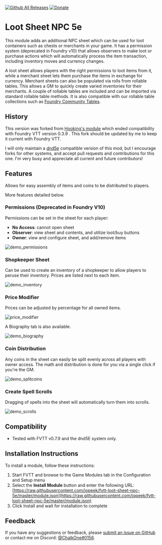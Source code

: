 [![Github All Releases](https://img.shields.io/github/downloads/jopeek/fvtt-loot-sheet-npc-5e/total.svg)]() [![Donate](https://img.shields.io/badge/Donate-BuyMeACoffee-green.svg)](https://www.buymeacoffee.com/ChalkOne)

# Loot Sheet NPC 5e

This module adds an additional NPC sheet which can be used for loot containers such as chests or merchants in your game. It has a permission system (deprecated in Foundry v10) that allows observers to make loot or purchase actions which will automatically process the item transaction, including inventory moves and currency changes.

A loot sheet allows players with the right permissions to loot items from it, while a merchant sheet lets them purchase the items in exchange for currency. Merchant sheets can also be populated via rolls from rollable tables. This allows a GM to quickly create varied inventories for their merchants. A couple of rollable tables are included and can be imported via standard rollable table methods. It is also compatible with our rollable table collections such as [Foundry Community Tables](https://foundryvtt.com/packages/foundry_community_tables).

## History

This version was forked from [Hooking's module](https://gitlab.com/hooking/foundry-vtt---loot-sheet-npc) which ended compatibility with Foundry VTT version 0.3.9 . This fork should be updated by me to keep it current with Foundry VTT.

I will only maintain a [dnd5e](https://github.com/foundryvtt/dnd5e) compatible version of this mod, but I encourage forks for other systems, and accept pull requests and contributions for this one. I'm very busy and appreciate all current and future contributors!

## Features

Allows for easy assembly of items and coins to be distributed to players.

More features detailed below.

### Permissions (Deprecated in Foundry V10)

Permissions can be set in the sheet for each player:

- **No Access**:  cannot open sheet
- **Observer**:  view sheet and contents, and utilize loot/buy buttons
- **Owner**:  view and configure sheet, and add/remove items

![demo_permissions](https://thumbs.gfycat.com/CaringWildKoi-size_restricted.gif)

### Shopkeeper Sheet

Can be used to create an inventory of a shopkeeper to allow players to peruse their inventory. Prices are listed next to each item.

![demo_inventory](https://raw.githubusercontent.com/jopeek/fvtt-loot-sheet-npc-5e/master/images/demo_inventory.jpg)

### Price Modifier

Prices can be adjusted by percentage for all owned items.

![price_modifier](https://thumbs.gfycat.com/WelloffFortunateInganue-size_restricted.gif)

A Biography tab is also available.

![demo_biography](https://raw.githubusercontent.com/jopeek/fvtt-loot-sheet-npc-5e/master/images/demo_biography.jpg)

### Coin Distribution

Any coins in the sheet can easily be split evenly across all players with owner access. The math and distribution is done for you via a single click if you're the GM.

![demo_splitcoins](https://thumbs.gfycat.com/ElementaryDependentGalapagosdove-size_restricted.gif)

### Create Spell Scrolls

Dragging of spells into the sheet will automatically turn them into scrolls.

![demo_scrolls](https://thumbs.gfycat.com/LividAccurateFluke-size_restricted.gif)

## Compatibility

- Tested with FVTT v0.7.9 and the dnd5E system only.

## Installation Instructions

To install a module, follow these instructions:

1. Start FVTT and browse to the Game Modules tab in the Configuration and Setup menu
2. Select the **Install Module** button and enter the following URL: [https://raw.githubusercontent.com/jopeek/fvtt-loot-sheet-npc-5e/master/module.json](https://raw.githubusercontent.com/jopeek/fvtt-loot-sheet-npc-5e/master/module.json)
3. Click Install and wait for installation to complete

## Feedback

If you have any suggestions or feedback, please [submit an issue on GitHub](https://github.com/jopeek/fvtt-loot-sheet-npc-5e/issues/new/choose) or contact me on Discord: [@ChalkOne#0156](https://discordapp.com/users/ChalkOne#0156).
